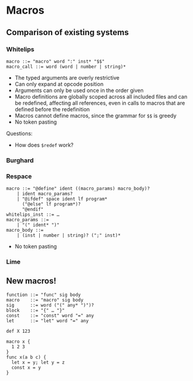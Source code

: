 # Macros

## Comparison of existing systems

### Whitelips

```bnf
macro ::= "macro" word ":" inst* "$$"
macro_call ::= word (word | number | string)*
```

- The typed arguments are overly restrictive
- Can only expand at opcode position
- Arguments can only be used once in the order given
- Macro definitions are globally scoped across all included files and can be
  redefined, affecting all references, even in calls to macros that are defined
  before the redefinition
- Macros cannot define macros, since the grammar for `$$` is greedy
- No token pasting

Questions:
- How does `$redef` work?

### Burghard

### Respace

```bnf
macro ::= "@define" ident ((macro_params) macro_body)?
    | ident macro_params?
    | "@ifdef" space ident lf program*
      ("@else" lf program*)?
      "@endif"
whitelips_inst ::= …
macro_params ::=
    | "(" ident* ")"
macro_body ::=
    | (inst | number | string)? (";" inst)*
```

- No token pasting

### Lime

## New macros!

```bnf
function ::= "func" sig body
macro    ::= "macro" sig body
sig      ::= word ("(" any* ")")?
block    ::= "{" … "}"
const    ::= "const" word "=" any
let      ::= "let" word "=" any
```

```
def X 123

macro x {
  1 2 3
}
func x(a b c) {
  let x = y; let y = z
  const x = y
}
```
